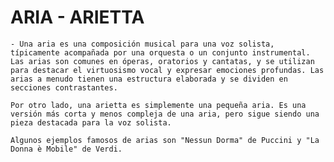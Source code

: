
# ARIA - ARIETTA

    - Una aria es una composición musical para una voz solista, típicamente acompañada por una orquesta o un conjunto instrumental. Las arias son comunes en óperas, oratorios y cantatas, y se utilizan para destacar el virtuosismo vocal y expresar emociones profundas. Las arias a menudo tienen una estructura elaborada y se dividen en secciones contrastantes.

    Por otro lado, una arietta es simplemente una pequeña aria. Es una versión más corta y menos compleja de una aria, pero sigue siendo una pieza destacada para la voz solista.

    Algunos ejemplos famosos de arias son "Nessun Dorma" de Puccini y "La Donna è Mobile" de Verdi.